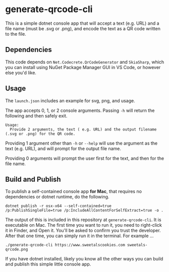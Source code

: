 # generate-qrcode-cli

This is a simple dotnet console app that will accept a text (e.g. URL) and a file name (must be .svg or .png), and encode the text as a QR code
written to the file.

## Dependencies

This code depends on `Net.Codecrete.QrCodeGenerator` and `SkiaSharp`, which you can install using NuGet Package Manager GUI in VS Code, or however else
you'd like.

## Usage
The `launch.json` includes an example for svg, png, and usage.

The app accepts 0, 1, or 2 console arguments.  Passing `-h` will return the following and then safely exit.

```
Usage:
  Provide 2 arguments, the text ( e.g. URL) and the output filename (.svg or .png) for the QR code.
```

Providing 1 argument other than `-h` or `--help` will use the argument as the text (e.g. URL), and will prompt for the output file name.

Providing 0 arguments will prompt the user first for the text, and then for the file name.

## Build and Publish

To publish a self-contained console app __for Mac__, that requires no dependencies or dotnet runtime, do the following.

```
dotnet publish -r osx-x64 --self-contained=true /p:PublishSingleFile=true /p:IncludeAllContentForSelfExtract=true -o .
```

The output of this is included in this repository at `generate-qrcode-cli`.  It is executable on Mac.  The first time you
want to run it, you need to right-click it in Finder, and Open it.  You'll be asked to confirm you trust the developer.  After
that one time, you can simply run it in the terminal.  For example ...

`./generate-qrcode-cli https://www.sweetalscookies.com sweetals-qrcode.png`

If you have dotnet installed, likely you know all the other ways you can build and publish this simple little console app.
